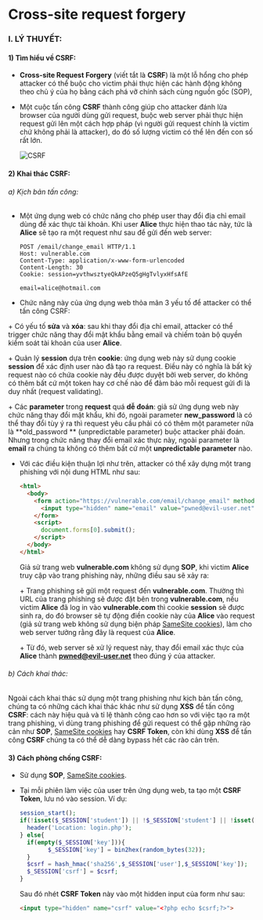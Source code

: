 # Cross-site request forgery 

### I. LÝ THUYẾT:

#### 1) Tìm hiểu về CSRF:

- **Cross-site Request Forgery** (viết tắt là **CSRF**) là một lỗ hổng cho phép attacker có thể buộc cho victim phải thực hiện các hành động không theo chủ ý của họ bằng cách phá vỡ chính sách cùng nguồn gốc (SOP), 

- Một cuộc tấn công **CSRF** thành công giúp cho attacker đánh lừa browser của người dùng gửi request, buộc web server phải thực hiện request gửi lên một cách hợp pháp (vì người gửi request chính là victim chứ không phải là attacker), do đó số lượng victim có thể lên đến con số rất lớn. 

  ![CSRF](https://portswigger.net/web-security/images/cross-site%20request%20forgery.svg)

#### 2) Khai thác CSRF:

###### a) Kịch bản tấn công:

- Một ứng dụng web có chức năng cho phép user thay đổi địa chỉ email dùng để xác thực tài khoản. Khi user **Alice** thực hiện thao tác này, tức là **Alice** sẽ tạo ra một request như sau để gửi đến web server:

  ```http
  POST /email/change_email HTTP/1.1
  Host: vulnerable.com
  Content-Type: application/x-www-form-urlencoded
  Content-Length: 30
  Cookie: session=yvthwsztyeQkAPzeQ5gHgTvlyxHfsAfE
  
  email=alice@hotmail.com
  ```

-  Chức năng này của ứng dụng web thỏa mãn 3 yếu tố để attacker có thể tấn công CSRF:

  \+ Có yếu tố **sửa** và **xóa**: sau khi thay đổi địa chỉ email, attacker có thể trigger chức năng thay đổi mật khẩu bằng email và chiếm toàn bộ quyền kiểm soát tài khoản của user **Alice**.

  \+ Quản lý **session** dựa trên **cookie**: ứng dụng web này sử dụng cookie **session** để xác định user nào đã tạo ra request. Điều này có nghĩa là bất kỳ request nào có chứa cookie này đều được duyệt bởi web server, do không có thêm bất cứ một token hay cơ chế nào để đảm bảo mỗi request gửi đi là duy nhất (request validating).

  \+ Các **parameter** trong **request** quá **dễ đoán**: giả sử ứng dụng web này chức năng thay đổi mật khẩu, khi đó, ngoài parameter **new_password** là có thể thay đổi tùy ý ra thì request yêu cầu phải có có thêm một parameter nữa là **old_password ** (unpredictable parameter) buộc attacker phải đoán. Nhưng trong chức năng thay đổi email xác thực này, ngoài parameter là **email** ra chúng ta không có thêm bất cứ một **unpredictable parameter** nào.

- Với các điều kiện thuận lợi như trên, attacker có thể xây dựng một trang phishing với nội dung HTML như sau:

  ```html
  <html>
    <body>
      <form action="https://vulnerable.com/email/change_email" method="POST">
        <input type="hidden" name="email" value="pwned@evil-user.net" />
      </form>
      <script>
        document.forms[0].submit();
      </script>
    </body>
  </html>
  ```

  Giả sử trang web **vulnerable.com** không sử dụng **SOP**, khi victim **Alice** truy cập vào trang phishing này, những điều sau sẽ xảy ra:

  \+ Trang phishing sẽ gửi một request đến **vulnerable.com**. Thường thì URL của trang phishing sẽ được đặt bên trong **vulnerable.com**, nếu victim **Alice** đã log in vào **vulnerable.com** thì cookie **session** sẽ được sinh ra, do đó browser sẽ tự động điền cookie này của **Alice** vào request (giả sử trang web không sử dụng biện pháp [SameSite cookies](https://portswigger.net/web-security/csrf/samesite-cookies)), làm cho web server tưởng rằng đây là request của **Alice**.

  \+ Từ đó, web server sẽ xử lý request này, thay đổi email xác thực của **Alice** thành **pwned@evil-user.net** theo đúng ý của attacker.                                                                                                                                                              

###### b) Cách khai thác:

Ngoài cách khai thác sử dụng một trang phishing như kịch bản tấn công, chúng ta có những cách khai thác khác như sử dụng **XSS** để tấn công **CSRF**: cách này hiệu quả và tỉ lệ thành công cao hơn so với việc tạo ra một trang phishing, vì dùng trang phishing để gửi request có thể gặp những rào cản như **SOP**, [SameSite cookies](https://portswigger.net/web-security/csrf/samesite-cookies) hay **CSRF Token**, còn khi dùng **XSS** để tấn công **CSRF** chúng ta có thể dễ dàng bypass hết các rào cản trên.

#### 3) Cách phòng chống CSRF:

- Sử dụng **SOP**, [SameSite cookies](https://portswigger.net/web-security/csrf/samesite-cookies).

- Tại mỗi phiên làm việc của user trên ứng dụng web, ta tạo một **CSRF Token**, lưu nó vào session. Ví dụ:

  ```php
  session_start();
  if(!isset($_SESSION['student']) || !$_SESSION['student'] || !isset($_SESSION['user'])){
    header('Location: login.php');
  } else{
    if(empty($_SESSION['key'])){
          $_SESSION['key'] = bin2hex(random_bytes(32));
    }
    $csrf = hash_hmac('sha256',$_SESSION['user'],$_SESSION['key']);
    $_SESSION['csrf'] = $csrf;
  }
  ```

  Sau đó nhét **CSRF Token** này vào một hidden input của form như sau:

  ```html
  <input type="hidden" name="csrf" value="<?php echo $csrf;?>">
  ```

